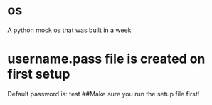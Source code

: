 # os
A python mock os that was built in a week

# username.pass file is created on first setup
Default password is: test 
##Make sure you run the setup file first!
